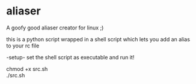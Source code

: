 # aliaser
A goofy good aliaser creator for linux ;)

this is a python script wrapped in a shell script which lets you add an alias to your rc file


-setup-
 set the shell script as executable and run it!


   chmod +x src.sh                                                                                                            
   ./src.sh
